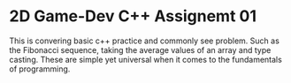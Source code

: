 # 2D Game-Dev C++ Assignemt 01

This is convering basic c++ practice and commonly see problem. Such as the Fibonacci sequence,
taking the average values of an array and type casting. These are simple yet universal when it comes to the 
fundamentals of programming. 
